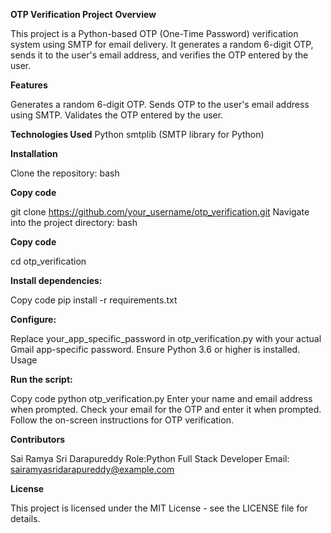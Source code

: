 **OTP Verification Project**
**Overview**


This project is a Python-based OTP (One-Time Password) verification system using SMTP for email delivery. It generates a random 6-digit OTP, sends it to the user's email address, and verifies the OTP entered by the user.

**Features**


Generates a random 6-digit OTP.
Sends OTP to the user's email address using SMTP.
Validates the OTP entered by the user.

**Technologies Used**
Python
smtplib (SMTP library for Python)

**Installation**


Clone the repository:
bash

**Copy code**


git clone https://github.com/your_username/otp_verification.git
Navigate into the project directory:
bash

**Copy code**

cd otp_verification

**Install dependencies:**


Copy code
pip install -r requirements.txt

**Configure:**


Replace your_app_specific_password in otp_verification.py with your actual Gmail app-specific password.
Ensure Python 3.6 or higher is installed.
Usage

**Run the script:**


Copy code
python otp_verification.py
Enter your name and email address when prompted.
Check your email for the OTP and enter it when prompted.
Follow the on-screen instructions for OTP verification.

**Contributors**


Sai Ramya Sri Darapureddy
Role:Python Full Stack Developer
Email: sairamyasridarapureddy@example.com

**License**


This project is licensed under the MIT License - see the LICENSE file for details.

